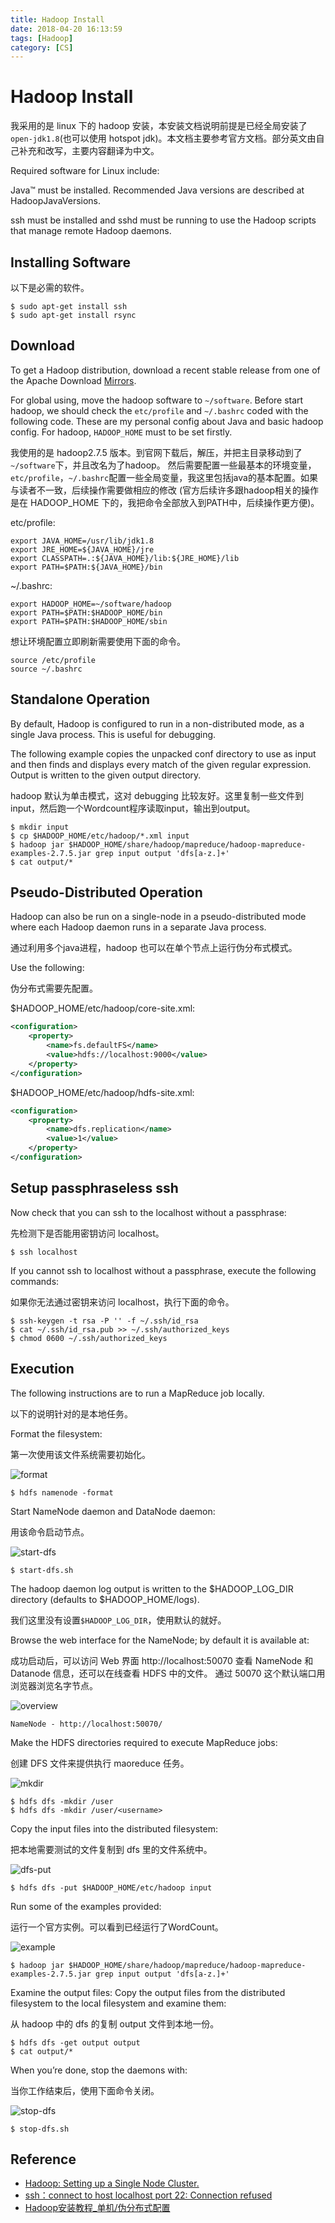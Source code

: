 ```yaml
---
title: Hadoop Install
date: 2018-04-20 16:13:59
tags: [Hadoop]
category: [CS]
---
```


# Hadoop Install

我采用的是 linux 下的 hadoop 安装，本安装文档说明前提是已经全局安装了`open-jdk1.8`(也可以使用 hotspot jdk)。本文档主要参考官方文档。部分英文由自己补充和改写，主要内容翻译为中文。

Required software for Linux include:

Java™ must be installed. Recommended Java versions are described at HadoopJavaVersions.

ssh must be installed and sshd must be running to use the Hadoop scripts that manage remote Hadoop daemons.

<!-- more -->

## Installing Software

以下是必需的软件。

```
$ sudo apt-get install ssh
$ sudo apt-get install rsync
```

## Download

To get a Hadoop distribution, download a recent stable release from one of the Apache Download [Mirrors](http://www.apache.org/dyn/closer.cgi/hadoop/common/hadoop-2.7.6/hadoop-2.7.6.tar.gz).

For global using, move the hadoop software to `~/software`.
Before start hadoop, we should check the `etc/profile` and `~/.bashrc` coded with the following code.
These are my personal config about Java and basic hadoop config.
For hadoop, `HADOOP_HOME` must to be set firstly.

我使用的是 hadoop2.7.5 版本。到官网下载后，解压，并把主目录移动到了`~/software`下，并且改名为了hadoop。
然后需要配置一些最基本的环境变量，`etc/profile`，`~/.bashrc`配置一些全局变量，我这里包括java的基本配置。如果与读者不一致，后续操作需要做相应的修改
(官方后续许多跟hadoop相关的操作是在 HADOOP_HOME 下的，我把命令全部放入到PATH中，后续操作更方便)。

etc/profile:

```
export JAVA_HOME=/usr/lib/jdk1.8
export JRE_HOME=${JAVA_HOME}/jre
export CLASSPATH=.:${JAVA_HOME}/lib:${JRE_HOME}/lib  
export PATH=$PATH:${JAVA_HOME}/bin
```

~/.bashrc:

```
export HADOOP_HOME=~/software/hadoop
export PATH=$PATH:$HADOOP_HOME/bin
export PATH=$PATH:$HADOOP_HOME/sbin
```


想让环境配置立即刷新需要使用下面的命令。

```
source /etc/profile
source ~/.bashrc
```

## Standalone Operation

By default, Hadoop is configured to run in a non-distributed mode, as a single Java process. This is useful for debugging.

The following example copies the unpacked conf directory to use as input and then finds and displays every match of the given regular expression. Output is written to the given output directory.

hadoop 默认为单击模式，这对 debugging 比较友好。这里复制一些文件到input，然后跑一个Wordcount程序读取input，输出到output。

```
$ mkdir input
$ cp $HADOOP_HOME/etc/hadoop/*.xml input
$ hadoop jar $HADOOP_HOME/share/hadoop/mapreduce/hadoop-mapreduce-examples-2.7.5.jar grep input output 'dfs[a-z.]+'
$ cat output/*
```

## Pseudo-Distributed Operation

Hadoop can also be run on a single-node in a pseudo-distributed mode where each Hadoop daemon runs in a separate Java process.

通过利用多个java进程，hadoop 也可以在单个节点上运行伪分布式模式。

Use the following:

伪分布式需要先配置。

$HADOOP_HOME/etc/hadoop/core-site.xml:

```xml
<configuration>
    <property>
        <name>fs.defaultFS</name>
        <value>hdfs://localhost:9000</value>
    </property>
</configuration>
```

$HADOOP_HOME/etc/hadoop/hdfs-site.xml:

```xml
<configuration>
    <property>
        <name>dfs.replication</name>
        <value>1</value>
    </property>
</configuration>
```

## Setup passphraseless ssh

Now check that you can ssh to the localhost without a passphrase:

先检测下是否能用密钥访问 localhost。

```
$ ssh localhost
```

If you cannot ssh to localhost without a passphrase, execute the following commands:

如果你无法通过密钥来访问 localhost，执行下面的命令。

```
$ ssh-keygen -t rsa -P '' -f ~/.ssh/id_rsa
$ cat ~/.ssh/id_rsa.pub >> ~/.ssh/authorized_keys
$ chmod 0600 ~/.ssh/authorized_keys
```

## Execution

The following instructions are to run a MapReduce job locally.

以下的说明针对的是本地任务。

Format the filesystem:

第一次使用该文件系统需要初始化。

![format](format.png)

```
$ hdfs namenode -format
```

Start NameNode daemon and DataNode daemon:

用该命令启动节点。

![start-dfs](start-dfs.png)

```
$ start-dfs.sh
```

The hadoop daemon log output is written to the $HADOOP_LOG_DIR directory (defaults to $HADOOP_HOME/logs).

我们这里没有设置`$HADOOP_LOG_DIR`，使用默认的就好。

Browse the web interface for the NameNode; by default it is available at:

成功启动后，可以访问 Web 界面 http://localhost:50070 查看 NameNode 和 Datanode 信息，还可以在线查看 HDFS 中的文件。
通过 50070 这个默认端口用浏览器浏览名字节点。

![overview](overview.png)

```
NameNode - http://localhost:50070/
```

Make the HDFS directories required to execute MapReduce jobs:

创建 DFS 文件来提供执行 maoreduce 任务。

![mkdir](dfs-mkdir.png)

```
$ hdfs dfs -mkdir /user
$ hdfs dfs -mkdir /user/<username>
```

Copy the input files into the distributed filesystem:

把本地需要测试的文件复制到 dfs 里的文件系统中。

![dfs-put](dfs-put.png)

```
$ hdfs dfs -put $HADOOP_HOME/etc/hadoop input
```

Run some of the examples provided:

运行一个官方实例。可以看到已经运行了WordCount。

![example](example.png)

```
$ hadoop jar $HADOOP_HOME/share/hadoop/mapreduce/hadoop-mapreduce-examples-2.7.5.jar grep input output 'dfs[a-z.]+'
```

Examine the output files: Copy the output files from the distributed filesystem to the local filesystem and examine them:

从 hadoop 中的 dfs 的复制 output 文件到本地一份。

```
$ hdfs dfs -get output output
$ cat output/*
```

When you’re done, stop the daemons with:

当你工作结束后，使用下面命令关闭。

![stop-dfs](stop-dfs.png)

```
$ stop-dfs.sh
```

## Reference

- [Hadoop: Setting up a Single Node Cluster.](http://hadoop.apache.org/docs/r2.7.6/hadoop-project-dist/hadoop-common/SingleCluster.html#Standalone_Operation)
- [ssh：connect to host localhost port 22: Connection refused](https://blog.csdn.net/u013963380/article/details/72599793)
- [Hadoop安装教程_单机/伪分布式配置](http://www.powerxing.com/install-hadoop/)
